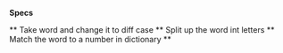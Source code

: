 **Specs** 


** Take word and change it to diff case 
** Split up the word int letters
** Match the word to a number in dictionary
** 